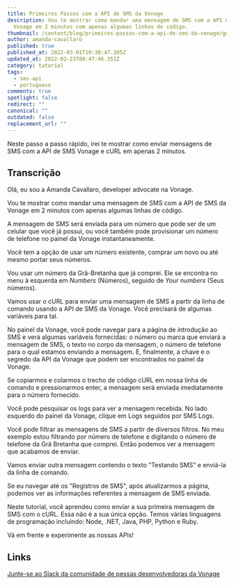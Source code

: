 ```yaml
---
title: Primeiros Passos com a API de SMS da Vonage
description: Vou te mostrar como mandar uma mensagem de SMS com a API de SMS da
  Vonage em 2 minutos com apenas algumas linhas de código.
thumbnail: /content/blog/primeiros-passos-com-a-api-de-sms-da-vonage/getting-started-sms_yt_thumbnail_2.png
author: amanda-cavallaro
published: true
published_at: 2022-03-01T10:38:47.105Z
updated_at: 2022-02-23T08:47:46.351Z
category: tutorial
tags:
  - sms-api
  - portuguese
comments: true
spotlight: false
redirect: ""
canonical: ""
outdated: false
replacement_url: ""
---
```

Neste passo a passo rápido, irei te mostrar como enviar mensagens de SMS com a API de SMS Vonage e cURL em apenas 2 minutos.

<youtube id="lx0sHnXPfao"></youtube>

## Transcrição

Olá, eu sou a Amanda Cavallaro, developer advocate na Vonage.

Vou te mostrar como mandar uma mensagem de SMS com a API de SMS da Vonage em 2 minutos com apenas algumas linhas de código.

A mensagem de SMS será enviada para um número que pode ser de um celular que você já possui, ou você também pode provisionar um número de telefone no painel da Vonage instantaneamente.

Você tem a opção de usar um número existente, comprar um novo ou até mesmo portar seus números.

Vou usar um número da Grã-Bretanha que já comprei. Ele se encontra no menu à esquerda em *Numbers* (Números), seguido de *Your numbers* (Seus números).

Vamos usar o cURL para enviar uma mensagem de SMS a partir da linha de comando usando a API de SMS da Vonage. Você precisará de algumas variáveis para tal.

No painel da Vonage, você pode navegar para a página de introdução ao SMS e verá algumas variáveis fornecidas: o número ou marca que enviará a mensagem de SMS, o texto no corpo da mensagem, o número de telefone para o qual estamos enviando a mensagem. E, finalmente, a chave e o segredo da API da Vonage que podem ser encontrados no painel da Vonage.

Se copiarmos e colarmos o trecho de código cURL em nossa linha de comando e pressionarmos enter, a mensagem será enviada imediatamente para o número fornecido.

Você pode pesquisar os logs para ver a mensagem recebida. No lado esquerdo do painel da Vonage, clique em Logs seguidos por SMS Logs.

Você pode filtrar as mensagens de SMS a partir de diversos filtros. No meu exemplo estou filtrando por número de telefone e digitando o número de telefone da Grã Bretanha que comprei. Então podemos ver a mensagem que acabamos de enviar.

Vamos enviar outra mensagem contendo o texto "Testando SMS" e enviá-la da linha de comando.

Se eu navegar até os "Registros de SMS", após atualizarmos a página, podemos ver as informações referentes a mensagem de SMS enviada.

Neste tutorial, você aprendeu como enviar a sua primeira mensagem de SMS com o cURL. Essa não é a sua única opção. Temos várias linguagens de programação incluindo: Node, .NET, Java, PHP, Python e Ruby.

Vá em frente e experimente as nossas APIs!

## Links

[Junte-se ao Slack da comunidade de pessas desenvolvedoras da Vonage](https://developer.vonage.com/community/slack)